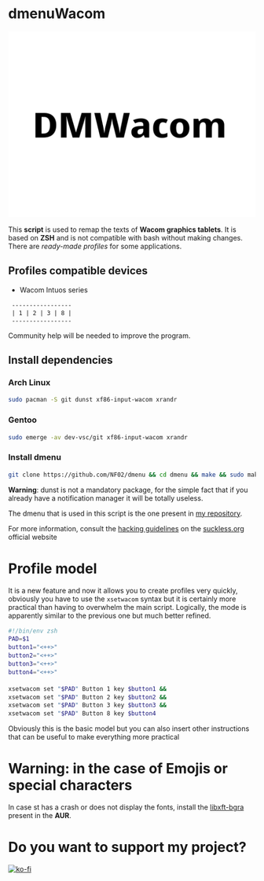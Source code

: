 # dmenuWacom

<img src="dmenuWacom.png">

This **script** is used to remap the texts of **Wacom graphics tablets**. It is based on **ZSH** and is not compatible with bash without making changes. There are *ready-made profiles* for some applications.

## Profiles compatible devices
- Wacom Intuos series
```
 -----------------
 | 1 | 2 | 3 | 8 |
 -----------------
```

Community help will be needed to improve the program.

## Install dependencies
### Arch Linux

```sh
sudo pacman -S git dunst xf86-input-wacom xrandr
```

### Gentoo
```sh
sudo emerge -av dev-vsc/git xf86-input-wacom xrandr
```

### Install dmenu

```sh
git clone https://github.com/NF02/dmenu && cd dmenu && make && sudo make install
```
**Warning**: dunst is not a mandatory package, for the simple fact that if you already have a notification manager it will be totally useless.

The dmenu that is used in this script is the one present in <a href="https://github.com/NF02/dmenu">my repository</a>.

For more information, consult the [hacking guidelines](https://suckless.org/hacking/) on the <a href="https://suckless.org">suckless.org</a> official website
# Profile model
It is a new feature and now it allows you to create profiles very quickly, obviously you
have to use the `xsetwacom` syntax but it is certainly more practical than having to
overwhelm the main script. Logically, the mode is apparently similar to the previous one
but much better refined.
```sh
#!/bin/env zsh
PAD=$1
button1="<++>"
button2="<++>"
button3="<++>"
button4="<++>"

xsetwacom set "$PAD" Button 1 key $button1 &&
xsetwacom set "$PAD" Button 2 key $button2 &&
xsetwacom set "$PAD" Button 3 key $button3 &&
xsetwacom set "$PAD" Button 8 key $button4
```

Obviously this is the basic model but you can also insert other instructions that can be
useful to make everything more practical

# Warning: in the case of Emojis or special characters

In case st has a crash or does not display the fonts, install the [libxft-bgra](https://aur.archlinux.org/packages/libxft-bgra/) present in the **AUR**.
# Do you want to support my project?

[![ko-fi](https://ko-fi.com/img/githubbutton_sm.svg)](https://ko-fi.com/A0A3CDMP9)
